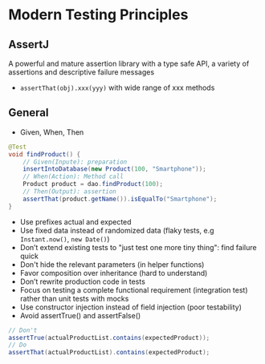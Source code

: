 # Modern Testing Principles

## AssertJ

A powerful and mature assertion library with a type safe API, a variety of
assertions and descriptive failure messages

- `assertThat(obj).xxx(yyy)` with wide range of xxx methods

## General

- Given, When, Then

```java
@Test
void findProduct() {
    // Given(Inpute): preparation
    insertIntoDatabase(new Product(100, "Smartphone"));
    // When(Action): Method call
    Product product = dao.findProduct(100);
    // Then(Output): assertion
    assertThat(product.getName()).isEqualTo("Smartphone");
}
```

- Use prefixes actual and expected
- Use fixed data instead of randomized data (flaky tests, e.g `Instant.now()`, `new Date()`)
- Don’t extend existing tests to "just test one more tiny thing": find failure quick
- Don't hide the relevant parameters (in helper functions)
- Favor composition over inheritance (hard to understand)
- Don’t rewrite production code in tests
- Focus on testing a complete functional requirement (integration test) rather than unit tests with mocks
- Use constructor injection instead of field injection (poor testability)
- Avoid assertTrue() and assertFalse()

```java
// Don't
assertTrue(actualProductList.contains(expectedProduct));
// Do
assertThat(actualProductList).contains(expectedProduct);
```
